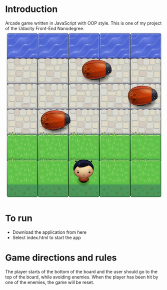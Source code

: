 # Introduction
Arcade game written in JavaScript with OOP style. 
This is one of my project of the Udacity Front-End Nanodegree.
![printScreen-of-game](https://github.com/BielanPaula/arcade-game/blob/master/images/CAGC.jpg)

# To run
- Download the application from here
- Select index.html to start the app

# Game directions and rules
The player starts of the bottom of the board and the user should go to the top of the board, while avoiding enemies. When the player has been hit by one of the enemies, the game will be reset.
